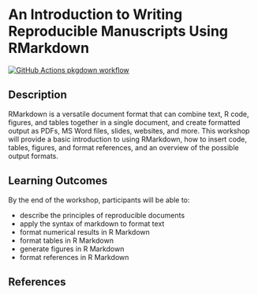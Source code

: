 
# An Introduction to Writing Reproducible Manuscripts Using RMarkdown

<!-- badges: start -->
[![GitHub Actions pkgdown workflow](https://github.com/uf-repro/rmarkdown-intro/workflows/pkgdown/badge.svg)](https://github.com/uf-repro/rmarkdown-intro/actions?query=workflow%3Apkgdown)
<!-- badges: end -->

## Description

RMarkdown is a versatile document format that can combine text, R code, figures, and tables together in a single document, and create formatted output as PDFs, MS Word files, slides, websites, and more. This workshop will provide a basic introduction to using RMarkdown, how to insert code, tables, figures, and format references, and an overview of the possible output formats.

## Learning Outcomes

By the end of the workshop, participants will be able to:
* describe the principles of reproducible documents
* apply the syntax of markdown to format text
* format numerical results in R Markdown
* format tables in R Markdown
* generate figures in R Markdown
* format references in R Markdown

## References
